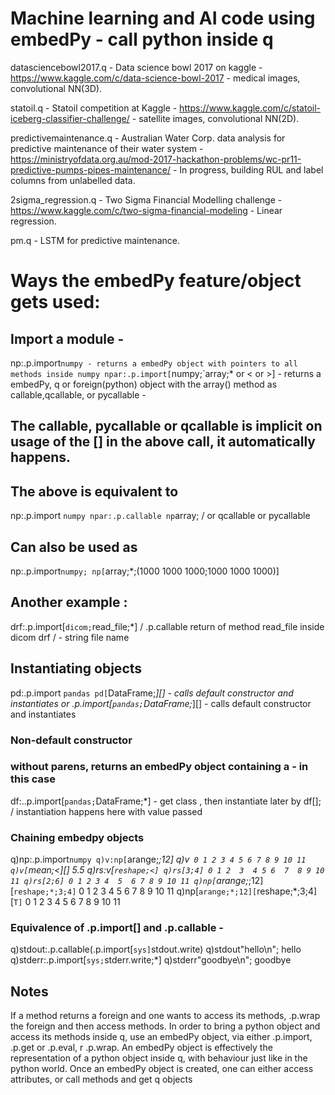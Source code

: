 # Machine learning and AI code using embedPy - call python inside q

datasciencebowl2017.q - Data science bowl 2017 on kaggle - https://www.kaggle.com/c/data-science-bowl-2017 - medical images, convolutional NN(3D).

statoil.q - Statoil competition at Kaggle - https://www.kaggle.com/c/statoil-iceberg-classifier-challenge/ - satellite images, convolutional NN(2D).

predictivemaintenance.q - Australian Water Corp. data analysis for predictive maintenance of their water system - https://ministryofdata.org.au/mod-2017-hackathon-problems/wc-pr11-predictive-pumps-pipes-maintenance/ - In progress, building RUL and label columns from unlabelled data. 

2sigma_regression.q - Two Sigma Financial Modelling challenge - https://www.kaggle.com/c/two-sigma-financial-modeling - Linear regression.

pm.q - LSTM for predictive maintenance. 


# Ways the embedPy feature/object gets used:

## Import a module - 
np:.p.import`numpy - returns a embedPy object with pointers to all methods inside numpy
npar:.p.import[`numpy;`array;* or < or >] - returns a embedPy, q or foreign(python) object with the array() method as callable,qcallable, or pycallable  - 
## The callable, pycallable or qcallable is implicit on usage of the [] in the above call, it automatically happens. 

## The above is equivalent to 
np:.p.import `numpy
npar:.p.callable np`array; / or qcallable or pycallable

## Can also be used as 
np:.p.import`numpy;
np[`array;*;(1000 1000 1000;1000 1000 1000)]

## Another example :
drf:.p.import[`dicom;`read_file;*] / .p.callable return of method read_file inside dicom
drf <filename> / - string file name

## Instantiating objects 
pd:.p.import `pandas
pd[`DataFrame;*][] - calls default constructor and instantiates
or
.p.import[`pandas;`DataFrame;*][] - calls default constructor and instantiates

### Non-default constructor
### without parens, returns an embedPy object containing a <class> - <class DataFframe> in this case
df:..p.import[`pandas;`DataFrame;*] - get class , then instantiate later by 
df[<appropriate object>]; / instantiation happens here with value passed

### Chaining embedpy objects 
q)np:.p.import`numpy
q)v:np[`arange;*;12]
q)v`
0 1 2 3 4 5 6 7 8 9 10 11
q)v[`mean;<][]
5.5
q)rs:v[`reshape;<]
q)rs[3;4]
0 1 2  3 
4 5 6  7 
8 9 10 11
q)rs[2;6]
0 1 2 3 4  5 
6 7 8 9 10 11
q)np[`arange;*;12][`reshape;*;3;4]`
0 1 2  3 
4 5 6  7 
8 9 10 11
q)np[`arange;*;12][`reshape;*;3;4][`T]`
0 1  2 
3 4  5 
6 7  8 
9 10 11

### Equivalence of .p.import[] and .p.callable - 
q)stdout:.p.callable(.p.import[`sys]`stdout.write)
q)stdout"hello\n";
hello
q)stderr:.p.import[`sys;`stderr.write;*]
q)stderr"goodbye\n";
goodbye

## Notes
If a method returns a foreign and one wants to access its methods, .p.wrap the foreign and then access methods. 
In order to bring a python object and access its methods inside q, use an embedPy object, via either .p.import, .p.get or .p.eval, r .p.wrap. An embedPy object is effectively the representation of a python object inside q, with behaviour just like in the python world. 
Once an embedPy object is created, one can either access attributes, or call methods and get q objects 



